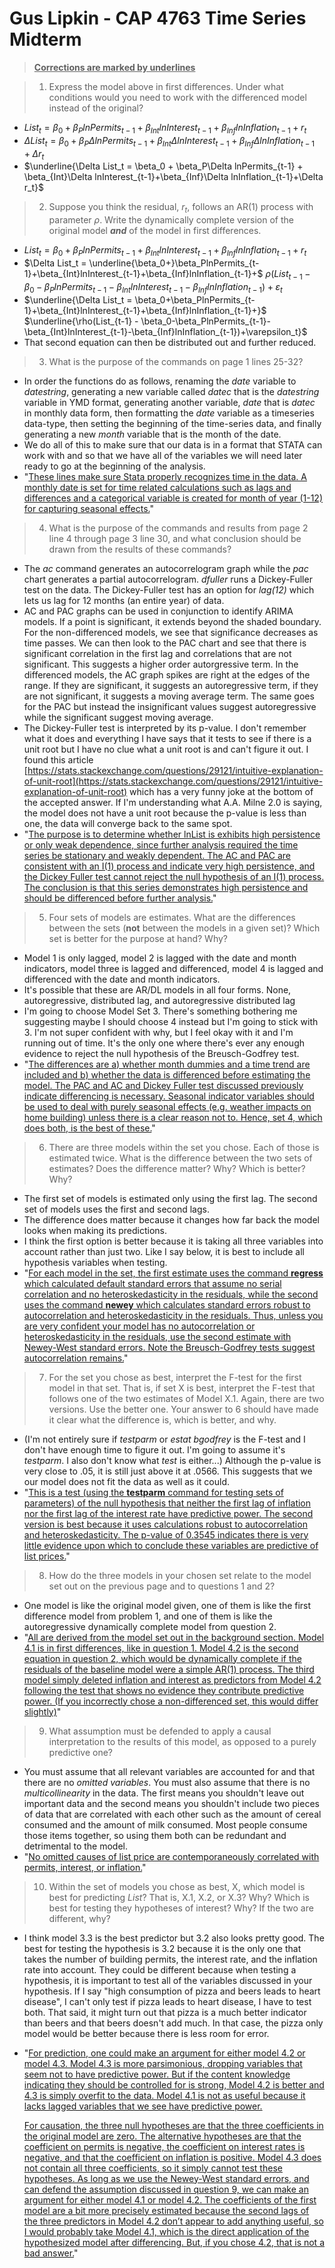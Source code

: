 # Gus Lipkin - CAP 4763 Time Series Midterm

> <u>**Corrections are marked by underlines**</u>

> 1. Express the model above in first differences. Under what conditions would you need to work with the differenced model instead of the original?

   - $List_t = \beta_0+\beta_PlnPermits_{t-1}+\beta_{Int}lnInterest_{t-1}+\beta_{Inf}lnInflation_{t-1}+r_t$
   - $\Delta List_t = \beta_0 + \beta_P\Delta lnPermits_{t-1} + \beta_{Int}\Delta lnInterest_{t-1}+\beta_{Inf}\Delta lnInflation_{t-1}+\Delta r_t$
   - $\underline{\Delta List_t = \beta_0 + \beta_P\Delta lnPermits_{t-1} + \beta_{Int}\Delta lnInterest_{t-1}+\beta_{Inf}\Delta lnInflation_{t-1}+\Delta r_t}$

> 2. Suppose you think the residual, $r_t$, follows an AR(1) process with parameter *ρ*. Write the dynamically complete version of the original model _**and**_ of the model in first differences.

   - $List_t = \beta_0+\beta_PlnPermits_{t-1}+\beta_{Int}lnInterest_{t-1}+\beta_{Inf}lnInflation_{t-1}+r_t$
- $\Delta List_t = \underline{\beta_0+}\beta_PlnPermits_{t-1}+\beta_{Int}lnInterest_{t-1}+\beta_{Inf}lnInflation_{t-1}+$
             $\rho(List_{t-1} - \beta_0-\beta_PlnPermits_{t-1}-\beta_{Int}lnInterest_{t-1}-\beta_{Inf}lnInflation_{t-1})+\varepsilon_t$
- $\underline{\Delta List_t = \beta_0+\beta_PlnPermits_{t-1}+\beta_{Int}lnInterest_{t-1}+\beta_{Inf}lnInflation_{t-1}+}$
              $\underline{\rho(List_{t-1} - \beta_0-\beta_PlnPermits_{t-1}-\beta_{Int}lnInterest_{t-1}-\beta_{Inf}lnInflation_{t-1})+\varepsilon_t}$
- That second equation can then be distributed out and further reduced.

> 3. What is the purpose of the commands on page 1 lines 25-32?

   - In order the functions do as follows, renaming the *date* variable to *datestring*, generating a new variable called *datec* that is the *datestring* variable in YMD format, generating another variable, *date* that is *datec* in monthly data form, then formatting the *date* variable as a timeseries data-type, then setting the beginning of the time-series data, and finally generating a new *month* variable that is the month of the date.
   - We do all of this to make sure that our data is in a format that STATA can work with and so that we have all of the variables we will need later ready to go at the beginning of the analysis.
   - "<u>These lines make sure Stata properly recognizes time in the data. A monthly date is set for time related calculations such as lags and differences and a categorical variable is created for month of year (1-12) for capturing seasonal effects.</u>"

> 4. What is the purpose of the commands and results from page 2 line 4 through page 3 line 30, and what conclusion should be drawn from the results of these commands?

   - The *ac* command generates an autocorrelogram graph while the *pac* chart generates a partial autocorrelogram. *dfuller* runs a Dickey-Fuller test on the data. The Dickey-Fuller test has an option for *lag(12)* which lets us lag for 12 months (an entire year) of data. 
   - AC and PAC graphs can be used in conjunction to identify ARIMA models. If a point is significant, it extends beyond the shaded boundary. For the non-differenced models, we see that significance decreases as time passes. We can then look to the PAC chart and see that there is significant correlation in the first lag and correlations that are not significant. This suggests a higher order autorgressive term. In the differenced models, the AC graph spikes are right at the edges of the range. If they are significant, it suggests an autoregressive term, if they are not significant, it suggests a moving average term. The same goes for the PAC but instead the insignificant values suggest autoregressive while the significant suggest moving average.
   - The Dickey-Fuller test is interpreted by its p-value. I don't remember what it does and everything I have says that it tests to see if there is a unit root but I have no clue what a unit root is and can't figure it out. I found this article [https://stats.stackexchange.com/questions/29121/intuitive-explanation-of-unit-root](https://stats.stackexchange.com/questions/29121/intuitive-explanation-of-unit-root) which has a very funny joke at the bottom of the accepted answer. If I'm understanding what A.A. Milne 2.0 is saying, the model does not have a unit root because the p-value is less than one, the data will converge back to the same spot.
   - "<u>The purpose is to determine whether lnList is exhibits high persistence or only weak dependence, since further analysis required the time series be stationary and weakly dependent. The AC and PAC are consistent with an I(1) process and indicate very high persistence, and the Dickey Fuller test cannot reject the null hypothesis of an I(1) process. The conclusion is that this series demonstrates high persistence and should be differenced before further analysis.</u>"

> 5. Four sets of models are estimates. What are the differences between the sets (**not** between the models in a given set)? Which set is better for the purpose at hand? Why?

   - Model 1 is only lagged, model 2 is lagged with the date and month indicators, model three is lagged and differenced, model 4 is lagged and differenced with the date and month indicators.
   - It's possible that these are AR/DL models in all four forms. None, autoregressive, distributed lag, and autoregressive distributed lag
   - I'm going to choose Model Set 3. There's something bothering me suggesting maybe I should choose 4 instead but I'm going to stick with 3. I'm not super confident with why, but I feel okay with it and I'm running out of time. It's the only one where there's ever any enough evidence to reject the null hypothesis of the Breusch-Godfrey test.
   - "<u>The differences are a) whether month dummies and a time trend are included and b) whether the data is differenced before estimating the model. The PAC and AC and Dickey Fuller test discussed previously indicate differencing is necessary. Seasonal indicator variables should be used to deal with purely seasonal effects (e.g. weather impacts on home building) unless there is a clear reason not to. Hence, set 4, which does both, is the best of these.</u>"

> 6. There are three models within the set you chose. Each of those is estimated twice. What is the difference between the two sets of estimates? Does the difference matter? Why? Which is better? Why?

   - The first set of models is estimated only using the first lag. The second set of models uses the first and second lags.
   - The difference does matter because it changes how far back the model looks when making its predictions.
   - I think the first option is better because it is taking all three variables into account rather than just two. Like I say below, it is best to include all hypothesis variables when testing.
   - "<u>For each model in the set, the first estimate uses the command **regress** which calculated default standard errors that assume no serial correlation and no heteroskedasticity in the residuals, while the second uses the command **newey** which calculates standard errors robust to autocorrelation and heteroskedasticity in the residuals. Thus, unless you are very confident your model has no autocorrelation or heteroskedasticity in the residuals, use the second estimate with Newey-West standard errors. Note the Breusch-Godfrey tests suggest autocorrelation remains.</u>"


> 7. For the set you chose as best, interpret the F-test for the first model in that set. That is, if set X is best, interpret the F-test that follows one of the two estimates of Model X.1. Again, there are two versions. Use the better one. Your answer to 6 should have made it clear what the difference is, which is better, and why.

- (I'm not entirely sure if *testparm* or *estat bgodfrey* is the F-test and I don't have enough time to figure it out. I'm going to assume it's *testparm*. I also don't know what *test* is either...)
  Although the p-value is very close to .05, it is still just above it at .0566. This suggests that we our model does not fit the data as well as it could.
- "<u>This is a test (using the **testparm** command for testing sets of parameters) of the null hypothesis that neither the first lag of inflation nor the first lag of the interest rate have predictive power. The second version is best because it uses calculations robust to autocorrelation and heteroskedasticity. The p-value of 0.3545 indicates there is very little evidence upon which to conclude these variables are predictive of list prices.</u>"

> 8. How do the three models in your chosen set relate to the model set out on the previous page and to questions 1 and 2?

- One model is like the original model given, one of them is like the first difference model from problem 1, and one of them is like the autoregressive dynamically complete model from question 2.
- "<u>All are derived from the model set out in the background section. Model 4.1 is in first differences, like in question 1. Model 4.2 is the second equation in question 2, which would be dynamically complete if the residuals of the baseline model were a simple AR(1) process. The third model simply deleted inflation and interest as predictors from Model 4.2 following the test that shows no evidence they contribute predictive power. (If you incorrectly chose a non-differenced set, this would differ slightly)</u>"


> 9. What assumption must be defended to apply a causal interpretation to the results of this model, as opposed to a purely predictive one?

- You must assume that all relevant variables are accounted for and that there are no *omitted variables*. You must also assume that there is no *multicollinearity* in the data. The first means you shouldn't leave out important data and the second means you shouldn't include two pieces of data that are correlated with each other such as the amount of cereal consumed and the amount of milk consumed. Most people consume those items together, so using them both can be redundant and detrimental to the model.
- "<u>No omitted causes of list price are contemporaneously correlated with permits, interest, or inflation.</u>"


> 10. Within the set of models you chose as best, X, which model is best for predicting *List*? That is, X.1, X.2, or X.3? Why? Which is best for testing they hypotheses of interest? Why? If the two are different, why?

- I think model 3.3 is the best predictor but 3.2 also looks pretty good. The best for testing the hypothesis is 3.2 because it is the only one that takes the number of building permits, the interest rate, and the inflation rate into account. They could be different because when testing a hypothesis, it is important to test all of the variables discussed in your hypothesis. If I say "high consumption of pizza and beers leads to heart disease", I can't only test if pizza leads to heart disease, I have to test both. That said, it might turn out that pizza is a much better indicator than beers and that beers doesn't add much. In that case, the pizza only model would be better because there is less room for error.

- "<u>For prediction, one could make an argument for either model 4.2 or model 4.3. Model 4.3 is more parsimonious, dropping variables that seem not to have predictive power. But if the content knowledge indicating they should be controlled for is strong, Model 4.2 is better and 4.3 is simply overfit to the data. Model 4.1 is not as useful because it lacks lagged variables that we see have predictive power.</u>

  <u>For causation, the three null hypotheses are that the three coefficients in the original model are zero. The alternative hypotheses are that the coefficient on permits is negative, the coefficient on interest rates is negative, and that the coefficient on inflation is positive. Model 4.3 does not contain all three coefficients, so it simply cannot test these hypotheses. As long as we use the Newey-West standard errors, and can defend the assumption discussed in question 9, we can make an argument for either model 4.1 or model 4.2. The coefficients of the first model are a bit more precisely estimated because the second lags of the three predictors in Model 4.2 don’t appear to add anything useful, so I would probably take Model 4.1, which is the direct application of the hypothesized model after differencing. But, if you chose 4.2, that is not a bad answer.</u>"

